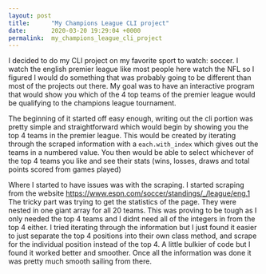 ```yaml
---
layout: post
title:      "My Champions League CLI project"
date:       2020-03-20 19:29:04 +0000
permalink:  my_champions_league_cli_project
---
```



I decided to do my CLI project on my favorite sport to watch: soccer. I watch the english premier league like most people here watch the NFL so I figured I would do something that was probably going to be different than most of the projects out there. My goal was to have an interactive program that would show you which of the 4 top teams of the premier league would be qualifying to the champions league tournament. 

The beginning of it started off easy enough, writing out the cli portion was pretty simple and straightforward which would begin by showing you the top 4 teams in the premier league. This would be created by iterating through the scraped information with a `each.with_index` which gives out the teams in a numbered value. You then would be able to select whichever of the top 4 teams you like and see their stats (wins, losses, draws and total points scored from games played)

Where I started to have issues was with the scraping. I started scraping from the website https://www.espn.com/soccer/standings/_/league/eng.1 
The tricky part was trying to get the statistics of the page. They were nested in one giant array for all 20 teams. This was proving to be tough as I only needed the top 4 teams and I didnt need all of the integers in from the top 4 either. I tried iterating through the information but I just found it easier to just separate the top 4 positions into their own class method, and scrape for the individual position instead of the top 4. A little bulkier of code but I found it worked better and smoother. Once all the information was done it was pretty much smooth sailing from there.
